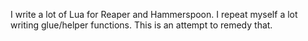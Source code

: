 I write a lot of Lua for Reaper and Hammerspoon. I repeat myself a lot writing glue/helper functions. This is an attempt to remedy that.

